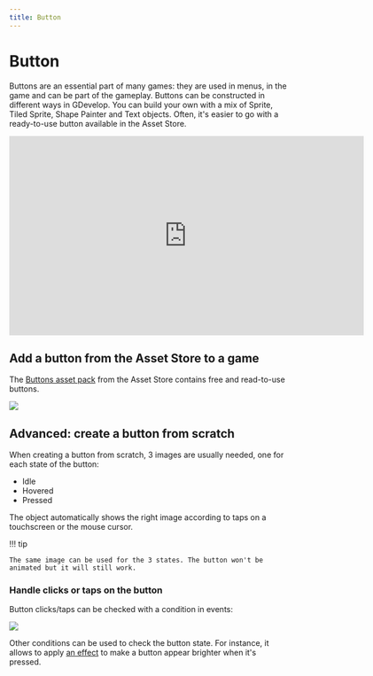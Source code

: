 ```yaml
---
title: Button
---
```

# Button

Buttons are an essential part of many games: they are used in menus, in the game and can be part of the gameplay. Buttons can be constructed in different ways in GDevelop. You can build your own with a mix of Sprite, Tiled Sprite, Shape Painter and Text objects.
Often, it's easier to go with a ready-to-use button available in the Asset Store.

<iframe width="640" height="360" src="https://www.youtube.com/embed/plkHd4uPI4U" frameborder="0" allow="accelerometer; autoplay; encrypted-media; gyroscope; picture-in-picture" allowfullscreen></iframe>

## Add a button from the Asset Store to a game

The [Buttons asset pack](https://gdevelop.io/asset-store/free/menu-buttons-menu-buttons) from the Asset Store contains free and read-to-use buttons.

[![](/gdevelop5/objects/button-asset-store.png)](https://gdevelop.io/asset-store/free/menu-buttons-menu-buttons)

## Advanced: create a button from scratch

When creating a button from scratch, 3 images are usually needed, one for each state of the button:

- Idle
- Hovered
- Pressed

The object automatically shows the right image according to taps on a touchscreen or the mouse cursor.

!!! tip

    The same image can be used for the 3 states. The button won't be animated but it will still work.

### Handle clicks or taps on the button

Button clicks/taps can be checked with a condition in events:

![](/gdevelop5/objects/button-clicked-condition.png)

Other conditions can be used to check the button state. For instance, it allows to apply [an effect](/gdevelop5/objects/effects) to make a button appear brighter when it's pressed.